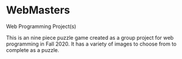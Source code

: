 # WebMasters
Web Programming Project(s)

This is an nine piece puzzle game created as a group project for web programming in Fall 2020. It has a variety of images to choose from to complete as a puzzle.
